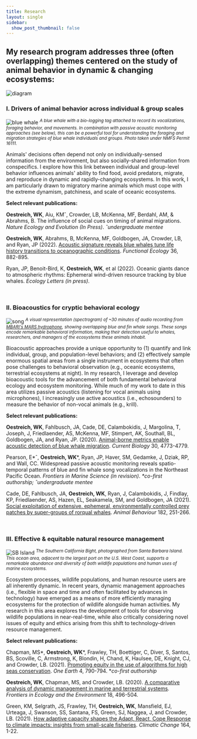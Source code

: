 ```yaml
---
title: Research
layout: single
sidebar: 
  show_post_thumbnail: false
---
```


## My research program addresses three (often overlapping) themes centered on the study of animal behavior in dynamic & changing ecosystems:

![diagram](../img/conceptualdiagram_nobg.png)

### I. Drivers of animal behavior across individual & group scales
![blue whale](../img/tag1.png)
<sup>*A blue whale with a bio-logging tag attached to record its vocalizations, foraging behavior, and movements. In combination with passive acoustic monitoring approaches (see below), this can be a powerful tool for understanding the foraging and migration strategies of blue whale individuals and groups. Photo taken under NMFS Permit 16111.*</sup>

Animals' decisions often depend not only on individually-sensed information from the environment, but also socially-shared information from conspecifics. I explore how this link between individual and group-level behavior influences animals' ability to find food, avoid predators, migrate, and reproduce in dynamic and rapidly-changing ecosystems. In this work, I am particularly drawn to migratory marine animals which must cope with the extreme dynamism, patchiness, and scale of oceanic ecosystems.  

**Select relevant publications:**

**Oestreich, WK**, Aiu, KMˆ, Crowder, LB, McKenna, MF, Berdahl, AM, & Abrahms, B. The influence of social cues on timing of animal migrations. *Nature Ecology and Evolution (In Press)*. *ˆundergraduate mentee*

**Oestreich, WK**, Abrahms, B, McKenna, MF, Goldbogen, JA, Crowder, LB, and Ryan, JP (2022). [Acoustic signature reveals blue whales tune life history transitions to oceanographic conditions](https://besjournals.onlinelibrary.wiley.com/doi/10.1111/1365-2435.14013). *Functional Ecology* 36, 882-895.

Ryan, JP, Benoit-Bird, K, **Oestreich, WK**, et al (2022). Oceanic giants dance to atmospheric rhythms: Ephemeral wind-driven resource tracking by blue whales. *Ecology Letters (in press)*.

<br/>

### II. Bioacoustics for cryptic behavioral ecology
![song](../img/bm_bp_song.png)
<sup>*A visual representation (spectrogram) of ~30 minutes of audio recording from [MBARI's MARS hydrophone](https://www.mbari.org/soundscape-listening-room/), showing overlapping blue and fin whale songs. These songs encode remarkable behavioral information, making their detection useful to whales, researchers, and managers of the ecosystems these animals inhabit.*</sup>

Bioacoustic approaches provide a unique opportunity to (1) quantify and link individual, group, and population-level behaviors; and (2) effectively sample enormous spatial areas from a single instrument in ecosystems that often pose challenges to behavioral observation (e.g., oceanic ecosystems, terrestrial ecosystems at night). In my research, I leverage and develop bioacoustic tools for the advancement of both fundamental behavioral ecology and ecosystem monitoring. While much of my work to date in this area utilizes passive acoustics (listening for vocal animals using microphones), I increasingly use active acoustics (i.e., echosounders) to measure the behavior of non-vocal animals (e.g., krill).

**Select relevant publications:**

**Oestreich, WK**, Fahlbusch, JA, Cade, DE, Calambokidis, J, Margolina, T, Joseph, J, Friedlaender, AS, McKenna, MF, Stimpert, AK, Southall, BL, Goldbogen, JA, and Ryan, JP. (2020). [Animal-borne metrics enable acoustic detection of blue whale migration](https://www.sciencedirect.com/science/article/pii/S0960982220313312). *Current Biology* 30, 4773-4779.

Pearson, E\*ˆ, **Oestreich, WK**\*, Ryan, JP, Haver, SM, Gedamke, J, Dziak, RP, and Wall, CC. Widespread passive acoustic monitoring reveals spatio-temporal patterns of blue and fin whale song vocalizations in the Northeast Pacific Ocean. *Frontiers in Marine Science (in revision)*. *\*co-first authorship; ˆundergraduate mentee*

Cade, DE, Fahlbusch, JA, **Oestreich, WK**, Ryan, J, Calambokidis, J, Findlay, KP, Friedlaender, AS, Hazen, EL, Seakamela, SM, and Goldbogen, JA (2021). [Social exploitation of extensive, ephemeral, environmentally controlled prey patches by super-groups of rorqual whales](https://www.sciencedirect.com/science/article/pii/S000334722100316X). *Animal Behaviour* 182, 251-266.

<br/>

### III. Effective & equitable natural resource management
![SB Island](../img/Musky.jpg)
<sup>*The Southern California Bight, photographed from Santa Barbara Island. This ocean area, adjacent to the largest port on the U.S. West Coast, supports a remarkable abundance and diversity of both wildlife populations and human uses of marine ecosystems.*</sup>

Ecosystem processes, wildlife populations, and human resource users are all inherently dynamic. In recent years, dynamic management approaches (i.e., flexible in space and time and often facilitated by advances in technology) have emerged as a means of more efficiently managing ecosystems for the protection of wildlife alongside human activities. My research in this area explores the development of tools for observing wildlife populations in near-real-time, while also critically considering novel issues of equity and ethics arising from this shift to technology-driven resource management.

**Select relevant publications:**

Chapman, MS\*, **Oestreich, WK**\*, Frawley, TH, Boettiger, C, Diver, S, Santos, BS, Scoville, C, Armstrong, K, Blondin, H, Chand, K, Haulsee, DE, Knight, CJ, and Crowder, LB. (2021). [Promoting equity in the use of algorithms for high seas conservation](https://www.sciencedirect.com/science/article/pii/S259033222100292X). *One Earth* 4, 790-794. \**co-first authorship*

**Oestreich, WK**, Chapman, MS, and Crowder, LB. (2020). [A comparative analysis of dynamic management in marine and terrestrial systems](https://esajournals.onlinelibrary.wiley.com/doi/abs/10.1002/fee.2243). *Frontiers in Ecology and the Environment* 18, 496-504.

Green, KM, Selgrath, JS, Frawley, TH, **Oestreich, WK**, Mansfield, EJ, Urteaga, J, Swanson, SS, Santana, FS, Green, SJ, Naggea, J, and Crowder, LB. (2021). [How adaptive capacity shapes the Adapt, React, Cope Response to climate impacts: insights from small-scale fisheries](https://link.springer.com/article/10.1007/s10584-021-02965-w). *Climatic Change* 164, 1-22. 

